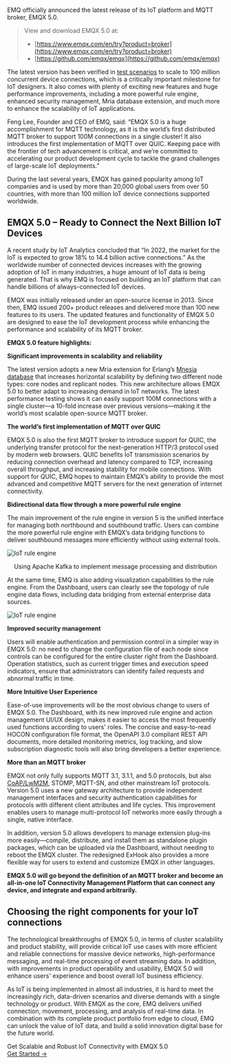 EMQ officially announced the latest release of its IoT platform and MQTT broker, EMQX 5.0. 
> View and download EMQX 5.0 at:
> - [https://www.emqx.com/en/try?product=broker](https://www.emqx.com/en/try?product=broker)
> - [https://github.com/emqx/emqx](https://github.com/emqx/emqx)

The latest version has been verified in [test scenarios](https://www.emqx.com/en/blog/reaching-100m-mqtt-connections-with-emqx-5-0) to scale to 100 million concurrent device connections, which is a critically important milestone for IoT designers. It also comes with plenty of exciting new features and huge performance improvements, including a more powerful rule engine, enhanced security management, Mria database extension, and much more to enhance the scalability of IoT applications.

Feng Lee, Founder and CEO of EMQ, said: “EMQX 5.0 is a huge accomplishment for MQTT technology, as it is the world’s first distributed MQTT broker to support 100M connections in a single cluster! It also introduces the first implementation of MQTT over QUIC. Keeping pace with the frontier of tech advancement is critical, and we’re committed to accelerating our product development cycle to tackle the grand challenges of large-scale IoT deployments.”

During the last several years, EMQX has gained popularity among IoT companies and is used by more than 20,000 global users from over 50 countries, with more than 100 million IoT device connections supported worldwide.


## EMQX 5.0 – Ready to Connect the Next Billion IoT Devices

A recent study by IoT Analytics concluded that “In 2022, the market for the IoT is expected to grow 18% to 14.4 billion active connections.” As the worldwide number of connected devices increases with the growing adoption of IoT in many industries, a huge amount of IoT data is being generated. That is why EMQ is focused on building an IoT platform that can handle billions of always-connected IoT devices.

EMQX was initially released under an open-source license in 2013. Since then, EMQ issued 200+ product releases and delivered more than 100 new features to its users. The updated features and functionality of EMQX 5.0 are designed to ease the IoT development process while enhancing the performance and scalability of its MQTT broker.

**EMQX 5.0 feature highlights:**

**Significant improvements in scalability and reliability**

The latest version adopts a new Mria extension for Erlang’s [Mnesia database](https://github.com/erlang/otp/pull/5926) that increases horizontal scalability by defining two different node types: core nodes and replicant nodes. This new architecture allows EMQX 5.0 to better adapt to increasing demand in IoT networks. The latest performance testing shows it can easily support 100M connections with a single cluster—a 10-fold increase over previous versions—making it the world’s most scalable open-source MQTT broker.

**The world’s first implementation of MQTT over QUIC**

EMQX 5.0 is also the first MQTT broker to introduce support for QUIC, the underlying transfer protocol for the next-generation HTTP/3 protocol used by modern web browsers. QUIC benefits IoT transmission scenarios by reducing connection overhead and latency compared to TCP, increasing overall throughput, and increasing stability for mobile connections. With support for QUIC, EMQ hopes to maintain EMQX’s ability to provide the most advanced and competitive MQTT servers for the next generation of internet connectivity.

**Bidirectional data flow through a more powerful rule engine**

The main improvement of the rule engine in version 5 is the unified interface for managing both northbound and southbound traffic. Users can combine the more powerful rule engine with EMQX’s data bridging functions to deliver southbound messages more efficiently without using external tools.

![IoT rule engine](https://assets.emqx.com/images/bf79ad87b1532f0026c135ea09f8c9fc.png)

<center>Using Apache Kafka to implement message processing and distribution</center>

At the same time, EMQ is also adding visualization capabilities to the rule engine. From the Dashboard, users can clearly see the topology of rule engine data flows, including data bridging from external enterprise data sources.

![IoT rule engine](https://assets.emqx.com/images/0e55fcee0a9a299801cd3e1970a9e870.png)

**Improved security management**

Users will enable authentication and permission control in a simpler way in EMQX 5.0: no need to change the configuration file of each node since controls can be configured for the entire cluster right from the Dashboard. Operation statistics, such as current trigger times and execution speed indicators, ensure that administrators can identify failed requests and abnormal traffic in time. 

**More Intuitive User Experience**

Ease-of-use improvements will be the most obvious change to users of EMQX 5.0. The Dashboard, with its new improved rule engine and action management UI/UX design, makes it easier to access the most frequently used functions according to users' roles. The concise and easy-to-read HOCON configuration file format, the OpenAPI 3.0 compliant REST API documents, more detailed monitoring metrics, log tracking, and slow subscription diagnostic tools will also bring developers a better experience.

**More than an MQTT broker**

EMQX not only fully supports MQTT 3.1, 3.1.1, and 5.0 protocols, but also [CoAP/LwM2M](https://www.emqx.com/en/blog/iot-protocols-mqtt-coap-lwm2m), STOMP, MQTT-SN, and other mainstream IoT protocols. Version 5.0 uses a new gateway architecture to provide independent management interfaces and security authentication capabilities for protocols with different client attributes and life cycles. This improvement enables users to manage multi-protocol IoT networks more easily through a single, native interface.

In addition, version 5.0 allows developers to manage extension plug-ins more easily—compile, distribute, and install them as standalone plugin packages, which can be uploaded via the Dashboard, without needing to reboot the EMQX cluster. The redesigned ExHook also provides a more flexible way for users to extend and customize EMQX in other languages.

**EMQX 5.0 will go beyond the definition of an MQTT broker and become an all-in-one IoT Connectivity Management Platform that can connect any device, and integrate and expand arbitrarily.**


## Choosing the right components for your IoT connections

The technological breakthroughs of EMQX 5.0, in terms of cluster scalability and product stability, will provide critical IoT use cases with more efficient and reliable connections for massive device networks, high-performance messaging, and real-time processing of event streaming data. In addition, with improvements in product operability and usability, EMQX 5.0 will enhance users' experience and boost overall IoT business efficiency. 

As IoT is being implemented in almost all industries, it is hard to meet the increasingly rich, data-driven scenarios and diverse demands with a single technology or product. With EMQX as the core, EMQ delivers unified connection, movement, processing, and analysis of real-time data. In combination with its complete product portfolio from edge to cloud, EMQ can unlock the value of IoT data, and build a solid innovation digital base for the future world.


<section class="promotion">
    <div>
        Get Scalable and Robust IoT Connectivity with EMQX 5.0
    </div>
    <a href="https://www.emqx.com/en/try?product=broker" class="button is-gradient px-5">Get Started →</a>
</section>
